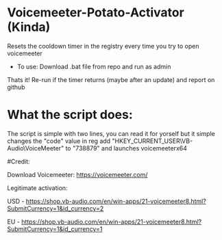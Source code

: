 # Voicemeeter-Potato-Activator (Kinda)
Resets the cooldown timer in the registry every time you try to open voicemeeter

- To use: Download .bat file from repo and run as admin

Thats it!
Re-run if the timer returns (maybe after an update) and report on github

# What the script does: 

The script is simple with two lines, you can read it for yorself but it simple changes the "code" value in reg add "HKEY_CURRENT_USER\VB-Audio\VoiceMeeter" to "738879" and launches voicemeeterx64

#Credit: 

Download Voicemeeter: https://voicemeeter.com/

Legitimate activation:

USD - https://shop.vb-audio.com/en/win-apps/21-voicemeeter8.html?SubmitCurrency=1&id_currency=2

EU - https://shop.vb-audio.com/en/win-apps/21-voicemeeter8.html?SubmitCurrency=1&id_currency=1

